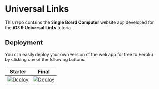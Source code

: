 # Universal Links

This repo contains the **Single Board Computer** website app developed for the **iOS 9 Universal Links** tutorial.

## Deployment

You can easily deploy your own version of the web app for free to Heroku by clicking one of the following buttons:

| Starter | Final |
|---------|-------|
| [![Deploy](https://www.herokucdn.com/deploy/button.svg)](https://heroku.com/deploy?template=https://github.com/swarna04/universal-links/tree/starter) | [![Deploy](https://www.herokucdn.com/deploy/button.svg)](https://heroku.com/deploy?template=https://github.com/swarna04/universal-links/tree/final) |
